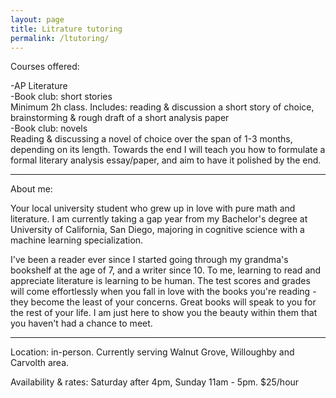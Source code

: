 ```yaml
---
layout: page
title: Litrature tutoring
permalink: /ltutoring/
---
```

Courses offered:  
  
-AP Literature  
-Book club: short stories  
    Minimum 2h class. Includes:  reading & discussion a short story of choice, brainstorming & rough draft of a short analysis paper  
-Book club: novels  
    Reading & discussing a novel of choice over the span of 1-3 months, depending on its length. Towards the end I will teach you how to formulate a formal literary analysis essay/paper, and aim to have it polished by the end.


---

About me:

Your local university student who grew up in love with pure math and literature. I am currently taking a gap year from my Bachelor's degree at University of California, San Diego, majoring in cognitive science with a machine learning specialization.

I've been a reader ever since I started going through my grandma's bookshelf at the age of 7, and a writer since 10. To me, learning to read and appreciate literature is learning to be human. The test scores and grades will come effortlessly when you fall in love with the books you're reading - they become the least of your concerns. Great books will speak to you for the rest of your life. I am just here to show you the beauty within them that you haven't had a chance to meet.

---

Location: in-person. Currently serving Walnut Grove, Willoughby and Carvolth area.

Availability & rates: Saturday after 4pm, Sunday 11am - 5pm. $25/hour